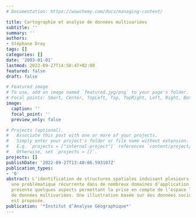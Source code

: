```yaml
---
# Documentation: https://wowchemy.com/docs/managing-content/

title: Cartographie et analyse de données multivariées
subtitle: ''
summary: ''
authors:
- Stéphane Dray
tags: []
categories: []
date: '2003-01-01'
lastmod: 2022-09-27T14:50:47+02:00
featured: false
draft: false

# Featured image
# To use, add an image named `featured.jpg/png` to your page's folder.
# Focal points: Smart, Center, TopLeft, Top, TopRight, Left, Right, BottomLeft, Bottom, BottomRight.
image:
  caption: ''
  focal_point: ''
  preview_only: false

# Projects (optional).
#   Associate this post with one or more of your projects.
#   Simply enter your project's folder or file name without extension.
#   E.g. `projects = ["internal-project"]` references `content/project/deep-learning/index.md`.
#   Otherwise, set `projects = []`.
projects: []
publishDate: '2022-09-27T13:40:06.593107Z'
publication_types:
- '0'
abstract: L’identification de structures spatiales induisant plusieurs variables est
  une problématique récurrente dans de nombreux domaines d’application. Cet article
  présente quelques aspects permettant la prise en compte de l’espace lors de l’analyse
  de données multivariées. Une illustration basée sur des données socio-économiques
  est proposée.
publication: '*Institut d’Analyse Géographique*'
---
```

